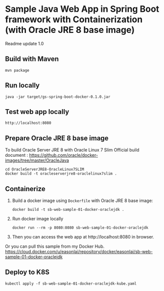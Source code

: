 # Sample Java Web App in Spring Boot framework with Containerization (with Oracle JRE 8 base image)
Readme update 1.0

## Build with Maven
```shell
mvn package
```

## Run locally
```shell
java -jar target/gs-spring-boot-docker-0.1.0.jar
```

## Test web app locally
```shell
http://localhost:8080
```

## Prepare Oracle JRE 8 base image
To build Oracle Server JRE 8 with Oracle Linux 7 Slim
Official build document : https://github.com/oracle/docker-images/tree/master/OracleJava
```shell
cd OracleServerJRE8-OracleLinux7SLIM
docker build -t oracleserverjre8-oraclelinux7slim .
```

## Containerize
1. Build a docker image using `Dockerfile` with Oracle JRE 8 base image:
   ```
   docker build -t sb-web-sample-01-docker-oraclejdk .
   ```
2. Run docker image locally
   ```
   docker run --rm -p 8080:8080 sb-web-sample-01-docker-oraclejdk
   ```
3. Then you can access the web app at http://localhost:8080 in browser.

Or you can pull this sample from my Docker Hub.
https://cloud.docker.com/u/easonlai/repository/docker/easonlai/sb-web-sample-01-docker-oraclejdk

## Deploy to K8S
```shell
kubectl apply -f sb-web-sample-01-docker-oraclejdk-kube.yaml
```
